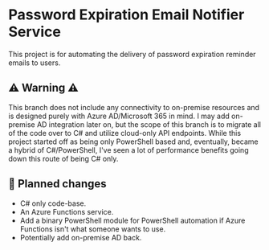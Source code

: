 # Password Expiration Email Notifier Service

This project is for automating the delivery of password expiration reminder emails to users.

## ⚠ Warning ⚠

This branch does not include any connectivity to on-premise resources and is designed purely with Azure AD/Microsoft 365 in mind. I may add on-premise AD integration later on, but the scope of this branch is to migrate all of the code over to C# and utilize cloud-only API endpoints. While this project started off as being only PowerShell based and, eventually, became a hybrid of C#/PowerShell, I've seen a lot of performance benefits going down this route of being C# only.

## 🔨 Planned changes

- C# only code-base.
- An Azure Functions service.
- Add a binary PowerShell module for PowerShell automation if Azure Functions isn't what someone wants to use.
- Potentially add on-premise AD back.